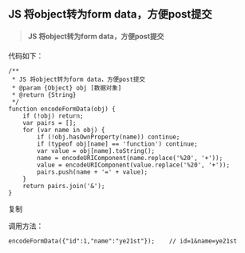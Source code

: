 ## JS 将object转为form data，方便post提交

> #### JS 将object转为form data，方便post提交

代码如下：

~~~
/**
 * JS 将object转为form data，方便post提交
 * @param {Object} obj [数据对象]
 * @return {String}
 */
function encodeFormData(obj) {
    if (!obj) return;
    var pairs = [];
    for (var name in obj) {
        if (!obj.hasOwnProperty(name)) continue;
        if (typeof obj[name] == 'function') continue;
        var value = obj[name].toString();
        name = encodeURIComponent(name.replace('%20', '+'));
        value = encodeURIComponent(value.replace('%20', '+'));
        pairs.push(name + '=' + value);
    }
    return pairs.join('&');
}

~~~

复制

调用方法：

~~~
encodeFormData({"id":1,"name":"ye21st"});    // id=1&name=ye21st
~~~

